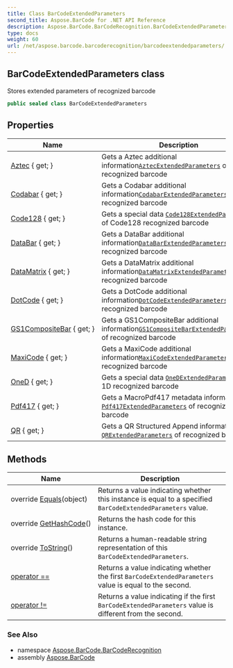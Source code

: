 ```yaml
---
title: Class BarCodeExtendedParameters
second_title: Aspose.BarCode for .NET API Reference
description: Aspose.BarCode.BarCodeRecognition.BarCodeExtendedParameters class. Stores extended parameters of recognized barcode
type: docs
weight: 60
url: /net/aspose.barcode.barcoderecognition/barcodeextendedparameters/
---
```

## BarCodeExtendedParameters class

Stores extended parameters of recognized barcode

```csharp
public sealed class BarCodeExtendedParameters
```

## Properties

| Name | Description |
| --- | --- |
| [Aztec](../../aspose.barcode.barcoderecognition/barcodeextendedparameters/aztec/) { get; } | Gets a Aztec additional information[`AztecExtendedParameters`](../aztecextendedparameters/) of recognized barcode |
| [Codabar](../../aspose.barcode.barcoderecognition/barcodeextendedparameters/codabar/) { get; } | Gets a Codabar additional information[`CodabarExtendedParameters`](../codabarextendedparameters/) of recognized barcode |
| [Code128](../../aspose.barcode.barcoderecognition/barcodeextendedparameters/code128/) { get; } | Gets a special data [`Code128ExtendedParameters`](../code128extendedparameters/) of Code128 recognized barcode |
| [DataBar](../../aspose.barcode.barcoderecognition/barcodeextendedparameters/databar/) { get; } | Gets a DataBar additional information[`DataBarExtendedParameters`](../databarextendedparameters/) of recognized barcode |
| [DataMatrix](../../aspose.barcode.barcoderecognition/barcodeextendedparameters/datamatrix/) { get; } | Gets a DataMatrix additional information[`DataMatrixExtendedParameters`](../datamatrixextendedparameters/) of recognized barcode |
| [DotCode](../../aspose.barcode.barcoderecognition/barcodeextendedparameters/dotcode/) { get; } | Gets a DotCode additional information[`DotCodeExtendedParameters`](../dotcodeextendedparameters/) of recognized barcode |
| [GS1CompositeBar](../../aspose.barcode.barcoderecognition/barcodeextendedparameters/gs1compositebar/) { get; } | Gets a GS1CompositeBar additional information[`GS1CompositeBarExtendedParameters`](../gs1compositebarextendedparameters/) of recognized barcode |
| [MaxiCode](../../aspose.barcode.barcoderecognition/barcodeextendedparameters/maxicode/) { get; } | Gets a MaxiCode additional information[`MaxiCodeExtendedParameters`](../maxicodeextendedparameters/) of recognized barcode |
| [OneD](../../aspose.barcode.barcoderecognition/barcodeextendedparameters/oned/) { get; } | Gets a special data [`OneDExtendedParameters`](../onedextendedparameters/) of 1D recognized barcode |
| [Pdf417](../../aspose.barcode.barcoderecognition/barcodeextendedparameters/pdf417/) { get; } | Gets a MacroPdf417 metadata information [`Pdf417ExtendedParameters`](../pdf417extendedparameters/) of recognized barcode |
| [QR](../../aspose.barcode.barcoderecognition/barcodeextendedparameters/qr/) { get; } | Gets a QR Structured Append information [`QRExtendedParameters`](../qrextendedparameters/) of recognized barcode |

## Methods

| Name | Description |
| --- | --- |
| override [Equals](../../aspose.barcode.barcoderecognition/barcodeextendedparameters/equals/)(object) | Returns a value indicating whether this instance is equal to a specified `BarCodeExtendedParameters` value. |
| override [GetHashCode](../../aspose.barcode.barcoderecognition/barcodeextendedparameters/gethashcode/)() | Returns the hash code for this instance. |
| override [ToString](../../aspose.barcode.barcoderecognition/barcodeextendedparameters/tostring/)() | Returns a human-readable string representation of this `BarCodeExtendedParameters`. |
| [operator ==](../../aspose.barcode.barcoderecognition/barcodeextendedparameters/op_equality/) | Returns a value indicating whether the first `BarCodeExtendedParameters` value is equal to the second. |
| [operator !=](../../aspose.barcode.barcoderecognition/barcodeextendedparameters/op_inequality/) | Returns a value indicating if the first `BarCodeExtendedParameters` value is different from the second. |

### See Also

* namespace [Aspose.BarCode.BarCodeRecognition](../../aspose.barcode.barcoderecognition/)
* assembly [Aspose.BarCode](../../)


